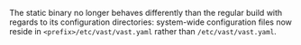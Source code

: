 The static binary no longer behaves differently than the regular build with
regards to its configuration directories: system-wide configuration files now
reside in `<prefix>/etc/vast/vast.yaml` rather than `/etc/vast/vast.yaml`.
